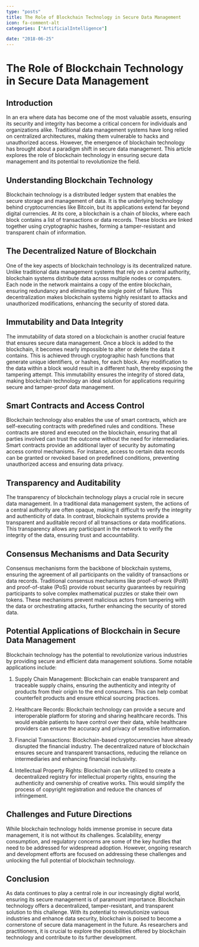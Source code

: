 ```yaml
---
type: "posts"
title: The Role of Blockchain Technology in Secure Data Management
icon: fa-comment-alt
categories: ["ArtificialIntelligence"]

date: "2018-06-25"
---
```




# The Role of Blockchain Technology in Secure Data Management

## Introduction

In an era where data has become one of the most valuable assets, ensuring its security and integrity has become a critical concern for individuals and organizations alike. Traditional data management systems have long relied on centralized architectures, making them vulnerable to hacks and unauthorized access. However, the emergence of blockchain technology has brought about a paradigm shift in secure data management. This article explores the role of blockchain technology in ensuring secure data management and its potential to revolutionize the field.

## Understanding Blockchain Technology

Blockchain technology is a distributed ledger system that enables the secure storage and management of data. It is the underlying technology behind cryptocurrencies like Bitcoin, but its applications extend far beyond digital currencies. At its core, a blockchain is a chain of blocks, where each block contains a list of transactions or data records. These blocks are linked together using cryptographic hashes, forming a tamper-resistant and transparent chain of information.

## The Decentralized Nature of Blockchain

One of the key aspects of blockchain technology is its decentralized nature. Unlike traditional data management systems that rely on a central authority, blockchain systems distribute data across multiple nodes or computers. Each node in the network maintains a copy of the entire blockchain, ensuring redundancy and eliminating the single point of failure. This decentralization makes blockchain systems highly resistant to attacks and unauthorized modifications, enhancing the security of stored data.

## Immutability and Data Integrity

The immutability of data stored on a blockchain is another crucial feature that ensures secure data management. Once a block is added to the blockchain, it becomes nearly impossible to alter or delete the data it contains. This is achieved through cryptographic hash functions that generate unique identifiers, or hashes, for each block. Any modification to the data within a block would result in a different hash, thereby exposing the tampering attempt. This immutability ensures the integrity of stored data, making blockchain technology an ideal solution for applications requiring secure and tamper-proof data management.

## Smart Contracts and Access Control

Blockchain technology also enables the use of smart contracts, which are self-executing contracts with predefined rules and conditions. These contracts are stored and executed on the blockchain, ensuring that all parties involved can trust the outcome without the need for intermediaries. Smart contracts provide an additional layer of security by automating access control mechanisms. For instance, access to certain data records can be granted or revoked based on predefined conditions, preventing unauthorized access and ensuring data privacy.

## Transparency and Auditability

The transparency of blockchain technology plays a crucial role in secure data management. In a traditional data management system, the actions of a central authority are often opaque, making it difficult to verify the integrity and authenticity of data. In contrast, blockchain systems provide a transparent and auditable record of all transactions or data modifications. This transparency allows any participant in the network to verify the integrity of the data, ensuring trust and accountability.

## Consensus Mechanisms and Data Security

Consensus mechanisms form the backbone of blockchain systems, ensuring the agreement of all participants on the validity of transactions or data records. Traditional consensus mechanisms like proof-of-work (PoW) and proof-of-stake (PoS) provide robust security guarantees by requiring participants to solve complex mathematical puzzles or stake their own tokens. These mechanisms prevent malicious actors from tampering with the data or orchestrating attacks, further enhancing the security of stored data.

## Potential Applications of Blockchain in Secure Data Management

Blockchain technology has the potential to revolutionize various industries by providing secure and efficient data management solutions. Some notable applications include:

1. Supply Chain Management: Blockchain can enable transparent and traceable supply chains, ensuring the authenticity and integrity of products from their origin to the end consumers. This can help combat counterfeit products and ensure ethical sourcing practices.

2. Healthcare Records: Blockchain technology can provide a secure and interoperable platform for storing and sharing healthcare records. This would enable patients to have control over their data, while healthcare providers can ensure the accuracy and privacy of sensitive information.

3. Financial Transactions: Blockchain-based cryptocurrencies have already disrupted the financial industry. The decentralized nature of blockchain ensures secure and transparent transactions, reducing the reliance on intermediaries and enhancing financial inclusivity.

4. Intellectual Property Rights: Blockchain can be utilized to create a decentralized registry for intellectual property rights, ensuring the authenticity and ownership of creative works. This would simplify the process of copyright registration and reduce the chances of infringement.

## Challenges and Future Directions

While blockchain technology holds immense promise in secure data management, it is not without its challenges. Scalability, energy consumption, and regulatory concerns are some of the key hurdles that need to be addressed for widespread adoption. However, ongoing research and development efforts are focused on addressing these challenges and unlocking the full potential of blockchain technology.

## Conclusion

As data continues to play a central role in our increasingly digital world, ensuring its secure management is of paramount importance. Blockchain technology offers a decentralized, tamper-resistant, and transparent solution to this challenge. With its potential to revolutionize various industries and enhance data security, blockchain is poised to become a cornerstone of secure data management in the future. As researchers and practitioners, it is crucial to explore the possibilities offered by blockchain technology and contribute to its further development.